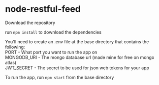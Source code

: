 # node-restful-feed

Download the repository

run `npm install` to download the dependencies

You'll need to create an .env file at the base directory that contains the following: <br />
    PORT - What port you want to run the app on <br />
    MONGODB_URI - The mongo database url (made mine for free on mongo atlas) <br />
    JWT_SECRET - The secret to be used for json web tokens for your app <br />
    
To run the app, run `npm start` from the base directory
